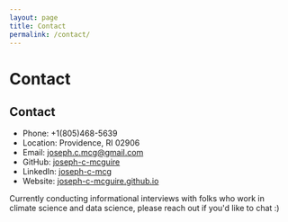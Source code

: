 ```yaml
---
layout: page
title: Contact
permalink: /contact/
---
```


# Contact

<div class="resume-section">
  <h2>Contact</h2>
  <ul>
    <li>Phone: +1(805)468-5639</li>
    <li>Location: Providence, RI 02906</li>
    <li>Email: <a href="mailto:joseph.c.mcg@gmail.com">joseph.c.mcg@gmail.com</a></li>
    <li>GitHub: <a href="https://github.com/joseph-c-mcguire">joseph-c-mcguire</a></li>
    <li>LinkedIn: <a href="https://www.linkedin.com/in/joseph-c-mcg">joseph-c-mcg</a></li>
    <li>Website: <a href="https://joseph-c-mcguire.github.io">joseph-c-mcguire.github.io</a></li>
  </ul>
</div>

Currently conducting informational interviews with folks who work in climate science and data science, please reach out if you'd like to chat :)
